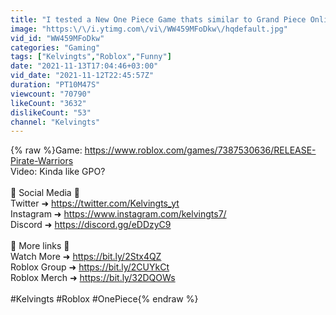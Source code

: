 ```yaml
---
title: "I tested a New One Piece Game thats similar to Grand Piece Online but Free"
image: "https:\/\/i.ytimg.com\/vi\/WW459MFoDkw\/hqdefault.jpg"
vid_id: "WW459MFoDkw"
categories: "Gaming"
tags: ["Kelvingts","Roblox","Funny"]
date: "2021-11-13T17:04:46+03:00"
vid_date: "2021-11-12T22:45:57Z"
duration: "PT10M47S"
viewcount: "70790"
likeCount: "3632"
dislikeCount: "53"
channel: "Kelvingts"
---
```

{% raw %}Game: <a rel="nofollow" target="blank" href="https://www.roblox.com/games/7387530636/RELEASE-Pirate-Warriors">https://www.roblox.com/games/7387530636/RELEASE-Pirate-Warriors</a><br />Video: Kinda like GPO?<br /><br /> 🍍 Social Media 🍍<br />Twitter ➜  <a rel="nofollow" target="blank" href="https://twitter.com/Kelvingts_yt">https://twitter.com/Kelvingts_yt</a><br />Instagram ➜ <a rel="nofollow" target="blank" href="https://www.instagram.com/kelvingts7/">https://www.instagram.com/kelvingts7/</a><br />Discord ➜ <a rel="nofollow" target="blank" href="https://discord.gg/eDDzyC9">https://discord.gg/eDDzyC9</a><br /><br />🍩 More links 🍩<br />Watch More ➜ <a rel="nofollow" target="blank" href="https://bit.ly/2Stx4QZ">https://bit.ly/2Stx4QZ</a><br />Roblox Group  ➜ <a rel="nofollow" target="blank" href="https://bit.ly/2CUYkCt">https://bit.ly/2CUYkCt</a><br />Roblox Merch  ➜ <a rel="nofollow" target="blank" href="https://bit.ly/32DQOWs">https://bit.ly/32DQOWs</a><br /><br />#Kelvingts #Roblox #OnePiece{% endraw %}
